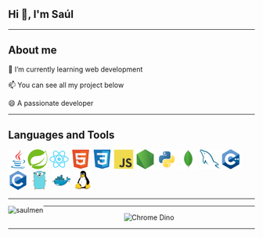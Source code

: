 ## Hi 👋, I'm Saúl
____
## About me
🌱 I’m currently learning web development

📫 You can see all my project below 

😄 A passionate developer
____
## Languages and Tools

<img src="https://github.com/devicons/devicon/blob/master/icons/java/java-original.svg" alt="Java" height="40"/><img src="https://github.com/devicons/devicon/blob/master/icons/spring/spring-original.svg" alt="Spring" height="40"/>
<img src="https://github.com/devicons/devicon/blob/master/icons/react/react-original.svg" alt="React" height="40"/>
<img src="https://github.com/devicons/devicon/blob/master/icons/html5/html5-original.svg" alt="HTML5" height="40"/>
<img src="https://github.com/devicons/devicon/blob/master/icons/css3/css3-original.svg" alt="CSS3" height="40"/>
<img src="https://github.com/devicons/devicon/blob/master/icons/javascript/javascript-original.svg" alt="JavaScript" height="40"/>
<img src="https://github.com/devicons/devicon/blob/master/icons/nodejs/nodejs-original.svg" alt="Node.js" height="40"/>
<img src="https://github.com/devicons/devicon/blob/master/icons/python/python-original.svg" alt="Python" height="40"/>
<img src="https://github.com/devicons/devicon/blob/master/icons/mongodb/mongodb-original.svg" alt="MongoDB" height="40"/>
<img src="https://github.com/devicons/devicon/blob/master/icons/mysql/mysql-original.svg" alt="MySQL" height="40"/>
<img src="https://github.com/devicons/devicon/blob/master/icons/cplusplus/cplusplus-original.svg" alt="C++" height="40"/>
<img src="https://github.com/devicons/devicon/blob/master/icons/c/c-original.svg" alt="C" height="40"/>
<img src="https://github.com/devicons/devicon/blob/master/icons/go/go-original.svg" alt="Go" height="40"/>
<img src="https://github.com/devicons/devicon/blob/master/icons/docker/docker-original.svg" alt="Docker" height="40"/>
<img src="https://github.com/devicons/devicon/blob/master/icons/linux/linux-original.svg" alt="Linux" height="40"/>
____

<p>
  <img align="left" src="https://github-readme-stats.vercel.app/api/top-langs?username=saulmen&show_icons=true&locale=en&layout=compact" alt="saulmen" />
</p>

____

<p align="center">
  <img src="https://raw.githubusercontent.com/wayou/t-rex-runner/gh-pages/assets/screenshot.gif" alt="Chrome Dino" >
</p>



____

<!--
**SaulMen/SaulMen** is a ✨ _special_ ✨ repository because its `README.md` (this file) appears on your GitHub profile.

Here are some ideas to get you started:

- 🔭 I’m currently working on ...
- 🌱 I’m currently learning ...
- 👯 I’m looking to collaborate on ...
- 🤔 I’m looking for help with ...
- 💬 Ask me about ...
- 📫 How to reach me: ...
- 😄 Pronouns: ...
- ⚡ Fun fact: ...
-->
